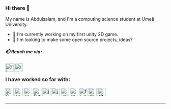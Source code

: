 ### Hi there 👋
My name is Abdulsalam, and i'm a computing science student at Umeå University.
- 🔭 I’m currently working on my first unity 2D game.
- 🤔 I'm looking to make some open source projects, ideas?
  
##### 📫 Reach me via: 
[<img align="left" alt="fb" width="26px"  src="https://img.icons8.com/color/48/000000/facebook-new.png"/>][facebook]
[<img align="left" alt="ig" width="26px"  src="https://img.icons8.com/fluent/48/000000/instagram-new.png"/>][instagram]
  <br />

### I have worked so far with:
<img align="left" alt="C" width="26px" src="https://img.icons8.com/color/48/000000/c-programming.png" />
<img align="left" alt="cpp" width="26px" src="https://img.icons8.com/color/48/000000/c-plus-plus-logo.png" />
<img align="left" alt="csh" width="26px" src="https://img.icons8.com/color/48/000000/c-sharp-logo.png" />
<img align="left" alt="Python" width="26px" src="https://img.icons8.com/color/48/000000/python.png" />
<img align="left" alt="java" width="26px" src="https://img.icons8.com/color/48/000000/java-coffee-cup-logo.png" />
<img align="left" alt="javascript" width="26px" src="https://img.icons8.com/color/48/000000/javascript.png" />
<img align="left" alt="unity" width="26px" src="https://img.icons8.com/ios-filled/color/48/000000/unity.png" />
<img align="left" alt="android" width="26px" src="https://img.icons8.com/color/48/000000/android-os.png" />
<img align="left" alt="flutter" width="26px" src="https://img.icons8.com/color/48/000000/flutter.png" />
<img align="left" alt="docker" width="26px" src="https://img.icons8.com/color/48/000000/docker.png" />
<img align="left" alt="git" width="26px" src="https://img.icons8.com/color/48/000000/git.png" />



<br />
<br />

  
---
[facebook]: https://www.facebook.com/vd001
[instagram]: https://www.instagram.com/da_zeroox/
<!--
**zerox13/zerox13** is a ✨ _special_ ✨ repository because its `README.md` (this file) appears on your GitHub profile.

Here are some ideas to get you started:

- 🔭 I’m currently working on ...
- 🌱 I’m currently learning ...
- 👯 I’m looking to collaborate on ...
- 🤔 I’m looking for help with ...
- 💬 Ask me about ...

- 😄 Pronouns: ...
- ⚡ Fun fact: ...


<img align="left" alt="console" width="26px" src="https://img.icons8.com/material-rounded/24/000000/console.png" />
<img align="left" alt="vim" width="26px" src="https://api.iconify.design/logos-vim.svg" />
-->
